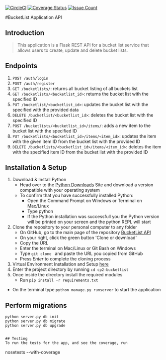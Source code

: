 [![CircleCI](https://circleci.com/gh/sirjmkitavi/cp2-bucketlist/tree/develop.svg?style=svg)](https://circleci.com/gh/sirjmkitavi/cp2-bucketlist/tree/develop)
[![Coverage Status](https://coveralls.io/repos/github/sirjmkitavi/cp2-bucketlist/badge.svg?branch=develop&update=1)](https://coveralls.io/github/sirjmkitavi/cp2-bucketlist?branch=develop)
[![Issue Count](https://codeclimate.com/github/sirjmkitavi/cp2-bucketlist/badges/issue_count.svg)](https://codeclimate.com/github/sirjmkitavi/cp2-bucketlist)

#BucketList Application API

## Introduction

> This application is a Flask REST API for a bucket list service that allows users to create, update and delete bucket lists.

## Endpoints

1. `POST /auth/login`
2. `POST /auth/register`
3. `GET /bucketlists/`: returns all bucket listing of all buckets list
4. `GET /bucketlists/<bucketlist_id>`: returns the bucket list with the specified ID
5. `PUT /bucketlist/<bucketlist_id>`: updates the bucket list with the specified with the provided data
6. `DELETE /bucketlist/<bucketlist_id>`: deletes the bucket list with the specified ID
7. `POST /bucketlists/<bucketlist_id>/items/`: adds a new item to the bucket list with the specified ID
8. `PUT /bucketlists/<bucketlist_id>/items/<item_id>`: updates the item with the given item ID from the bucket list with the provided ID
9. `DELETE /bucketlists/<bucketlist_id>/items/<item_id>`: deletes the item with the specified item ID from the bucket list with the provided ID

## Installation & Setup
1. Download & Install Python
 	* Head over to the [Python Downloads](https://www.python.org/downloads/) Site and download a version compatible with your operating system
 	* To confirm that you have successfully installed Python:
		* Open the Command Prompt on Windows or Terminal on Mac/Linux
		* Type python
		* If the Python installation was successfull you the Python version will be printed on your screen and the python REPL will start
2. Clone the repository to your personal computer to any folder
 	* On GitHub, go to the main page of the repository [BucketList API](git@github.com:pythonGeek/bucketlist_api.git)
 	* On your right, click the green button 'Clone or download'
 	* Copy the URL
 	* Enter the terminal on Mac/Linux or Git Bash on Windows
 	* Type `git clone ` and paste the URL you copied from GitHub
 	* Press *Enter* to complete the cloning process
3. Virtual Environment Installation and Setup [here](http://docs.python-guide.org/en/latest/dev/virtualenvs/)
4. Enter the project directory by running `cd cp2-bucketlist`
5. Once inside the directory install the required modules
 	* Run `pip install -r requirements.txt`
 * On the terminal type `python manage.py runserver` to start the application

 ## Perform migrations
```
python server.py db init
python server.py db migrate
python server.py db upgrade


## Testing
To run the tests for the app, and see the coverage, run
```
nosetests --with-coverage
```
